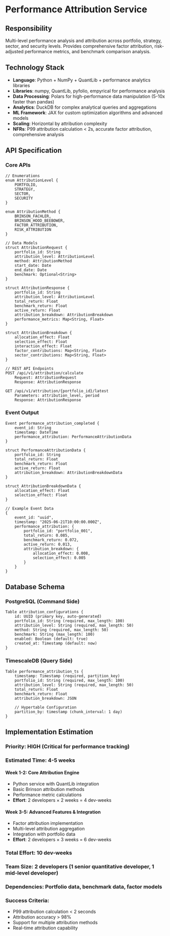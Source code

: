 # Performance Attribution Service

## Responsibility
Multi-level performance analysis and attribution across portfolio, strategy, sector, and security levels. Provides comprehensive factor attribution, risk-adjusted performance metrics, and benchmark comparison analysis.

## Technology Stack
- **Language**: Python + NumPy + QuantLib + performance analytics libraries
- **Libraries**: numpy, QuantLib, pyfolio, empyrical for performance analysis
- **Data Processing**: Polars for high-performance data manipulation (5-10x faster than pandas)
- **Analytics**: DuckDB for complex analytical queries and aggregations
- **ML Framework**: JAX for custom optimization algorithms and advanced models
- **Scaling**: Horizontal by attribution complexity
- **NFRs**: P99 attribution calculation < 2s, accurate factor attribution, comprehensive analysis

## API Specification

### Core APIs
```pseudo
// Enumerations
enum AttributionLevel {
    PORTFOLIO,
    STRATEGY,
    SECTOR,
    SECURITY
}

enum AttributionMethod {
    BRINSON_FACHLER,
    BRINSON_HOOD_BEEBOWER,
    FACTOR_ATTRIBUTION,
    RISK_ATTRIBUTION
}

// Data Models
struct AttributionRequest {
    portfolio_id: String
    attribution_level: AttributionLevel
    method: AttributionMethod
    start_date: Date
    end_date: Date
    benchmark: Optional<String>
}

struct AttributionResponse {
    portfolio_id: String
    attribution_level: AttributionLevel
    total_return: Float
    benchmark_return: Float
    active_return: Float
    attribution_breakdown: AttributionBreakdown
    performance_metrics: Map<String, Float>
}

struct AttributionBreakdown {
    allocation_effect: Float
    selection_effect: Float
    interaction_effect: Float
    factor_contributions: Map<String, Float>
    sector_contributions: Map<String, Float>
}

// REST API Endpoints
POST /api/v1/attribution/calculate
    Request: AttributionRequest
    Response: AttributionResponse

GET /api/v1/attribution/{portfolio_id}/latest
    Parameters: attribution_level, period
    Response: AttributionResponse
```

### Event Output
```pseudo
Event performance_attribution_completed {
    event_id: String
    timestamp: DateTime
    performance_attribution: PerformanceAttributionData
}

struct PerformanceAttributionData {
    portfolio_id: String
    total_return: Float
    benchmark_return: Float
    active_return: Float
    attribution_breakdown: AttributionBreakdownData
}

struct AttributionBreakdownData {
    allocation_effect: Float
    selection_effect: Float
}

// Example Event Data
{
    event_id: "uuid",
    timestamp: "2025-06-21T10:00:00.000Z",
    performance_attribution: {
        portfolio_id: "portfolio_001",
        total_return: 0.085,
        benchmark_return: 0.072,
        active_return: 0.013,
        attribution_breakdown: {
            allocation_effect: 0.008,
            selection_effect: 0.005
        }
    }
}
```

## Database Schema

### PostgreSQL (Command Side)
```pseudo
Table attribution_configurations {
    id: UUID (primary key, auto-generated)
    portfolio_id: String (required, max_length: 100)
    attribution_level: String (required, max_length: 50)
    method: String (required, max_length: 50)
    benchmark: String (max_length: 100)
    enabled: Boolean (default: true)
    created_at: Timestamp (default: now)
}
```

### TimescaleDB (Query Side)
```pseudo
Table performance_attribution_ts {
    timestamp: Timestamp (required, partition_key)
    portfolio_id: String (required, max_length: 100)
    attribution_level: String (required, max_length: 50)
    total_return: Float
    benchmark_return: Float
    attribution_breakdown: JSON

    // Hypertable Configuration
    partition_by: timestamp (chunk_interval: 1 day)
}
```

## Implementation Estimation

### Priority: **HIGH** (Critical for performance tracking)
### Estimated Time: **4-5 weeks**

#### Week 1-2: Core Attribution Engine
- Python service with QuantLib integration
- Basic Brinson attribution methods
- Performance metric calculations
- **Effort**: 2 developers × 2 weeks = 4 dev-weeks

#### Week 3-5: Advanced Features & Integration
- Factor attribution implementation
- Multi-level attribution aggregation
- Integration with portfolio data
- **Effort**: 2 developers × 3 weeks = 6 dev-weeks

### Total Effort: **10 dev-weeks**
### Team Size: **2 developers** (1 senior quantitative developer, 1 mid-level developer)
### Dependencies: Portfolio data, benchmark data, factor models

### Success Criteria:
- P99 attribution calculation < 2 seconds
- Attribution accuracy > 98%
- Support for multiple attribution methods
- Real-time attribution capability

